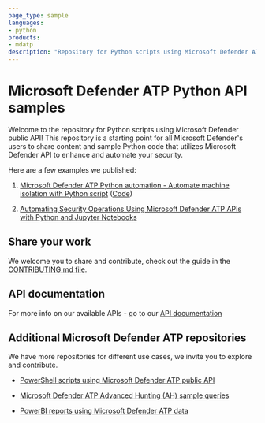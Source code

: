```yaml
---
page_type: sample
languages:
- python
products:
- mdatp
description: "Repository for Python scripts using Microsoft Defender ATP public API"
---
```


# Microsoft Defender ATP Python API samples

Welcome to the repository for Python scripts using Microsoft Defender public API!
This repository is a starting point for all Microsoft Defender's users to share content and sample Python code that utilizes Microsoft Defender API to enhance and automate your security.

Here are a few examples we published:

1. [Microsoft Defender ATP Python automation - Automate machine isolation with Python script](https://techcommunity.microsoft.com/t5/Microsoft-Defender-ATP/MDATP-Python-automation-Automate-machine-isolation-with-Python/ba-p/664077) ([Code](https://github.com/microsoft/MicrosoftDefenderATP-API-Python/blob/master/MS%20samples/isolation.py))

2. [Automating Security Operations Using Microsoft Defender ATP APIs with Python and Jupyter Notebooks](https://techcommunity.microsoft.com/t5/Microsoft-Defender-ATP/Automating-Security-Operations-Using-Windows-Defender-ATP-APIs/ba-p/294434) 

## Share your work
We welcome you to share and contribute, check out the guide in the [CONTRIBUTING.md file](https://github.com/microsoft/MicrosoftDefenderATP-API-Python/blob/master/CONTRIBUTING.md).

## API documentation
For more info on our available APIs - go to our [API documentation](https://docs.microsoft.com/en-gb/windows/security/threat-protection/microsoft-defender-atp/exposed-apis-list)

## Additional Microsoft Defender ATP repositories
We have more repositories for different use cases, we invite you to explore and contribute.
* [PowerShell scripts using Microsoft Defender ATP public API](https://github.com/microsoft/MicrosoftDefenderATP-API-PowerShell)

* [Microsoft Defender ATP Advanced Hunting (AH) sample queries](https://github.com/microsoft/WindowsDefenderATP-Hunting-Queries)

* [PowerBI reports using Microsoft Defender ATP data](https://github.com/microsoft/MicrosoftDefenderATP-PowerBI)
